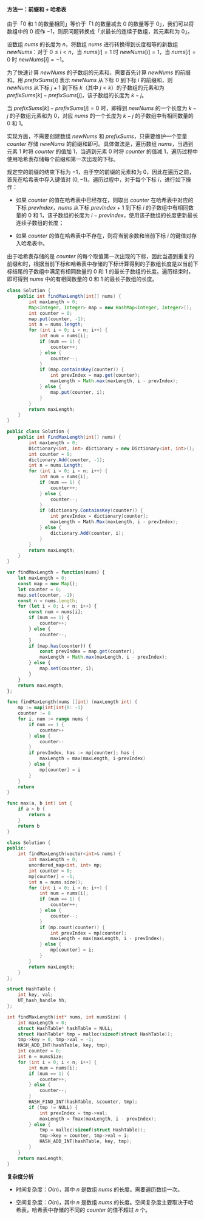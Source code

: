 #### 方法一：前缀和 + 哈希表

由于「$0$ 和 $1$ 的数量相同」等价于「$1$ 的数量减去 $0$ 的数量等于 $0$」，我们可以将数组中的 $0$ 视作 $-1$，则原问题转换成「求最长的连续子数组，其元素和为 $0$」。

设数组 $\textit{nums}$ 的长度为 $n$，将数组 $\textit{nums}$ 进行转换得到长度相等的新数组 $\textit{newNums}$：对于 $0 \le i<n$，当 $\textit{nums}[i]=1$ 时 $\textit{newNums}[i]=1$，当 $\textit{nums}[i]=0$ 时 $\textit{newNums}[i]=-1$。

为了快速计算 $\textit{newNums}$ 的子数组的元素和，需要首先计算 $\textit{newNums}$ 的前缀和。用 $\textit{prefixSums}[i]$ 表示 $\textit{newNums}$ 从下标 $0$ 到下标 $i$ 的前缀和，则 $\textit{newNums}$ 从下标 $j+1$ 到下标 $k$（其中 $j<k$）的子数组的元素和为 $\textit{prefixSums}[k]-\textit{prefixSums}[j]$，该子数组的长度为 $k-j$。

当 $\textit{prefixSums}[k]-\textit{prefixSums}[j]=0$ 时，即得到 $\textit{newNums}$ 的一个长度为 $k-j$ 的子数组元素和为 $0$，对应 $\textit{nums}$ 的一个长度为 $k-j$ 的子数组中有相同数量的 $0$ 和 $1$。

实现方面，不需要创建数组 $\textit{newNums}$ 和 $\textit{prefixSums}$，只需要维护一个变量 $\textit{counter}$ 存储 $\textit{newNums}$ 的前缀和即可。具体做法是，遍历数组 $\textit{nums}$，当遇到元素 $1$ 时将 $\textit{counter}$ 的值加 $1$，当遇到元素 $0$ 时将 $\textit{counter}$ 的值减 $1$，遍历过程中使用哈希表存储每个前缀和第一次出现的下标。

规定空的前缀的结束下标为 $-1$，由于空的前缀的元素和为 $0$，因此在遍历之前，首先在哈希表中存入键值对 $(0,-1)$。遍历过程中，对于每个下标 $i$，进行如下操作：

- 如果 $\textit{counter}$ 的值在哈希表中已经存在，则取出 $\textit{counter}$ 在哈希表中对应的下标 $\textit{prevIndex}$，$\textit{nums}$ 从下标 $\textit{prevIndex}+1$ 到下标 $i$ 的子数组中有相同数量的 $0$ 和 $1$，该子数组的长度为 $i-\textit{prevIndex}$，使用该子数组的长度更新最长连续子数组的长度；

- 如果 $\textit{counter}$ 的值在哈希表中不存在，则将当前余数和当前下标 $i$ 的键值对存入哈希表中。

由于哈希表存储的是 $\textit{counter}$ 的每个取值第一次出现的下标，因此当遇到重复的前缀和时，根据当前下标和哈希表中存储的下标计算得到的子数组长度是以当前下标结尾的子数组中满足有相同数量的 $0$ 和 $1$ 的最长子数组的长度。遍历结束时，即可得到 $\textit{nums}$ 中的有相同数量的 $0$ 和 $1$ 的最长子数组的长度。

```Java [sol1-Java]
class Solution {
    public int findMaxLength(int[] nums) {
        int maxLength = 0;
        Map<Integer, Integer> map = new HashMap<Integer, Integer>();
        int counter = 0;
        map.put(counter, -1);
        int n = nums.length;
        for (int i = 0; i < n; i++) {
            int num = nums[i];
            if (num == 1) {
                counter++;
            } else {
                counter--;
            }
            if (map.containsKey(counter)) {
                int prevIndex = map.get(counter);
                maxLength = Math.max(maxLength, i - prevIndex);
            } else {
                map.put(counter, i);
            }
        }
        return maxLength;
    }
}
```

```C# [sol1-C#]
public class Solution {
    public int FindMaxLength(int[] nums) {
        int maxLength = 0;
        Dictionary<int, int> dictionary = new Dictionary<int, int>();
        int counter = 0;
        dictionary.Add(counter, -1);
        int n = nums.Length;
        for (int i = 0; i < n; i++) {
            int num = nums[i];
            if (num == 1) {
                counter++;
            } else {
                counter--;
            }
            if (dictionary.ContainsKey(counter)) {
                int prevIndex = dictionary[counter];
                maxLength = Math.Max(maxLength, i - prevIndex);
            } else {
                dictionary.Add(counter, i);
            }
        }
        return maxLength;
    }
}
```

```JavaScript [sol1-JavaScript]
var findMaxLength = function(nums) {
    let maxLength = 0;
    const map = new Map();
    let counter = 0;
    map.set(counter, -1);
    const n = nums.length;
    for (let i = 0; i < n; i++) {
        const num = nums[i];
        if (num == 1) {
            counter++;
        } else {
            counter--;
        }
        if (map.has(counter)) {
            const prevIndex = map.get(counter);
            maxLength = Math.max(maxLength, i - prevIndex);
        } else {
            map.set(counter, i);
        }
    }
    return maxLength;
};
```

```go [sol1-Golang]
func findMaxLength(nums []int) (maxLength int) {
    mp := map[int]int{0: -1}
    counter := 0
    for i, num := range nums {
        if num == 1 {
            counter++
        } else {
            counter--
        }
        if prevIndex, has := mp[counter]; has {
            maxLength = max(maxLength, i-prevIndex)
        } else {
            mp[counter] = i
        }
    }
    return
}

func max(a, b int) int {
    if a > b {
        return a
    }
    return b
}
```

```C++ [sol1-C++]
class Solution {
public:
    int findMaxLength(vector<int>& nums) {
        int maxLength = 0;
        unordered_map<int, int> mp;
        int counter = 0;
        mp[counter] = -1;
        int n = nums.size();
        for (int i = 0; i < n; i++) {
            int num = nums[i];
            if (num == 1) {
                counter++;
            } else {
                counter--;
            }
            if (mp.count(counter)) {
                int prevIndex = mp[counter];
                maxLength = max(maxLength, i - prevIndex);
            } else {
                mp[counter] = i;
            }
        }
        return maxLength;
    }
};
```

```C [sol1-C]
struct HashTable {
    int key, val;
    UT_hash_handle hh;
};

int findMaxLength(int* nums, int numsSize) {
    int maxLength = 0;
    struct HashTable* hashTable = NULL;
    struct HashTable* tmp = malloc(sizeof(struct HashTable));
    tmp->key = 0, tmp->val = -1;
    HASH_ADD_INT(hashTable, key, tmp);
    int counter = 0;
    int n = numsSize;
    for (int i = 0; i < n; i++) {
        int num = nums[i];
        if (num == 1) {
            counter++;
        } else {
            counter--;
        }
        HASH_FIND_INT(hashTable, &counter, tmp);
        if (tmp != NULL) {
            int prevIndex = tmp->val;
            maxLength = fmax(maxLength, i - prevIndex);
        } else {
            tmp = malloc(sizeof(struct HashTable));
            tmp->key = counter, tmp->val = i;
            HASH_ADD_INT(hashTable, key, tmp);
        }
    }
    return maxLength;
}
```

**复杂度分析**

- 时间复杂度：$O(n)$，其中 $n$ 是数组 $\textit{nums}$ 的长度。需要遍历数组一次。

- 空间复杂度：$O(n)$，其中 $n$ 是数组 $\textit{nums}$ 的长度。空间复杂度主要取决于哈希表，哈希表中存储的不同的 $\textit{counter}$ 的值不超过 $n$ 个。
